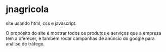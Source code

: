 # jnagricola
site usando html, css e javascript.

O propósito do site é mostrar todos os produtos e serviços que a empresa tem a oferecer, e também rodar campanhas de anúncio do google para análise de tráfego.
